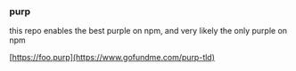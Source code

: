 ### purp
this repo enables the best purple on npm, and very likely the only purple on npm

[https://foo.purp](https://www.gofundme.com/purp-tld)